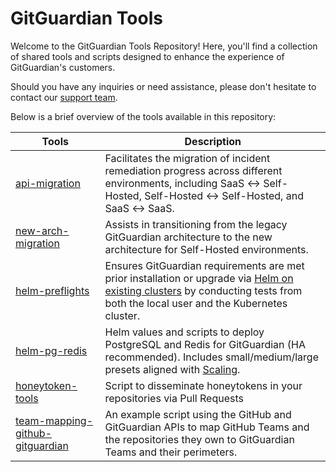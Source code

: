 # GitGuardian Tools

Welcome to the GitGuardian Tools Repository! Here, you'll find a collection of shared tools and scripts designed to enhance the experience of GitGuardian's customers.

Should you have any inquiries or need assistance, please don't hesitate to contact our [support team](mailto:support@gitguardian.com?subject=Inquiry+about+GitGuardian+Tools).

Below is a brief overview of the tools available in this repository:

Tools | Description
------------ | -------------
[api-migration](./api-migration) | Facilitates the migration of incident remediation progress across different environments, including SaaS ↔ Self-Hosted, Self-Hosted ↔ Self-Hosted, and SaaS ↔ SaaS.
[new-arch-migration](./new-arch-migration) | Assists in transitioning from the legacy GitGuardian architecture to the new architecture for Self-Hosted environments.
[helm-preflights](./helm-preflights) | Ensures GitGuardian requirements are met prior installation or upgrade via [Helm on existing clusters](https://docs.gitguardian.com/self-hosting/installation/installation-existing-helm) by conducting tests from both the local user and the Kubernetes cluster.
[helm-pg-redis](./helm-pg-redis) | Helm values and scripts to deploy PostgreSQL and Redis for GitGuardian (HA recommended). Includes small/medium/large presets aligned with [Scaling](https://docs.gitguardian.com/self-hosting/management/infrastructure-management/scaling).
[honeytoken-tools](./honeytoken-tools) | Script to disseminate honeytokens in your repositories via Pull Requests
[team-mapping-github-gitguardian](./team-mapping-github-gitguardian) | An example script using the GitHub and GitGuardian APIs to map GitHub Teams and the repositories they own to GitGuardian Teams and their perimeters.
